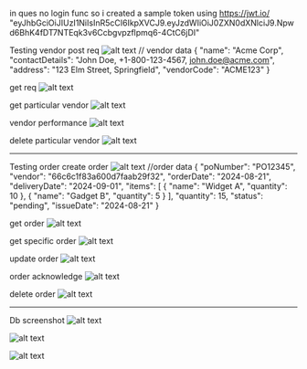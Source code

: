 in ques no login func
so i created a sample token using https://jwt.io/
"eyJhbGciOiJIUzI1NiIsInR5cCI6IkpXVCJ9.eyJzdWIiOiJ0ZXN0dXNlciJ9.Npwd6BhK4fDT7NTEqk3v6Ccbgvpzflpmq6-4CtC6jDI"

Testing vendor
post req
![alt text](images/image.png)
// vendor data
{
"name": "Acme Corp",
"contactDetails": "John Doe, +1-800-123-4567, john.doe@acme.com",
"address": "123 Elm Street, Springfield",
"vendorCode": "ACME123"
}

get req
![alt text](images/getall.png)

get particular vendor
![alt text](images/getParticularvendor.png)

vendor performance
![alt text](vendorPerformance.png)

delete particular vendor
![alt text](images/deleteVendor.png)

---

Testing order
create order
![alt text](images/createOrder.png)
//order data
{
"poNumber": "PO12345",
"vendor": "66c6c1f83a600d7faab29f32",
"orderDate": "2024-08-21",
"deliveryDate": "2024-09-01",
"items": [
{
"name": "Widget A",
"quantity": 10
},
{
"name": "Gadget B",
"quantity": 5
}
],
"quantity": 15,
"status": "pending",
"issueDate": "2024-08-21"
}

get order
![alt text](images/getOrder.png)

get specific order
![alt text](images/specificOrder.png)

update order
![alt text](images/updateOrder.png)

order acknowledge
![alt text](images/orderAcknowledge.png)

delete order
![alt text](images/deleteOrder.png)

---

Db screenshot
![alt text](images/historicalperformances.png)

![alt text](images/purchaseorders.png)

![alt text](images/vendors.png)
